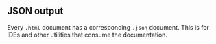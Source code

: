 ## JSON output

<!-- YAML
added: v0.6.12
-->

Every `.html` document has a corresponding `.json` document. This is for IDEs
and other utilities that consume the documentation.
